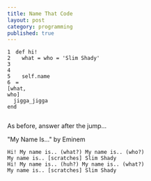 ```yaml
---
title: Name That Code
layout: post
category: programming
published: true
---
```

<div class="ruby"><pre style="overflow: hidden;"><code class="line_number" style="float: left; margin-right: 1em">1
2
3
4
5
6</code><code><span class="keyword">def </span><span class="method">hi!</span>
&nbsp;&nbsp;<span class="ident">what</span> <span class="punct">=</span> <span class="ident">who</span> <span class="punct">=</span> <span class="punct">'</span><span class="string">Slim Shady</span><span class="punct">'</span>

&nbsp;&nbsp;<span class="constant">self</span><span class="punct">.</span><span class="ident">name</span> <span class="punct">=</span> <span class="punct">[</span><span class="ident">what</span><span class="punct">,</span> <span class="ident">who</span><span class="punct">]</span>
&nbsp;&nbsp;<span class="ident">jigga_jigga</span>
<span class="keyword">end</span>
</code></pre></div>


As before, answer after the jump...

<!-- more -->

"My Name Is..." by Eminem

    Hi! My name is.. (what?) My name is.. (who?)
    My name is.. [scratches] Slim Shady
    Hi! My name is.. (huh?) My name is.. (what?)
    My name is.. [scratches] Slim Shady

